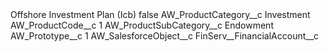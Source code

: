 <?xml version="1.0" encoding="UTF-8"?>
<CustomMetadata xmlns="http://soap.sforce.com/2006/04/metadata" xmlns:xsi="http://www.w3.org/2001/XMLSchema-instance" xmlns:xsd="http://www.w3.org/2001/XMLSchema">
    <label>Offshore Investment Plan (Icb)</label>
    <protected>false</protected>
    <values>
        <field>AW_ProductCategory__c</field>
        <value xsi:type="xsd:string">Investment</value>
    </values>
    <values>
        <field>AW_ProductCode__c</field>
        <value xsi:type="xsd:string">1</value>
    </values>
    <values>
        <field>AW_ProductSubCategory__c</field>
        <value xsi:type="xsd:string">Endowment</value>
    </values>
    <values>
        <field>AW_Prototype__c</field>
        <value xsi:type="xsd:string">1</value>
    </values>
    <values>
        <field>AW_SalesforceObject__c</field>
        <value xsi:type="xsd:string">FinServ__FinancialAccount__c</value>
    </values>
</CustomMetadata>
